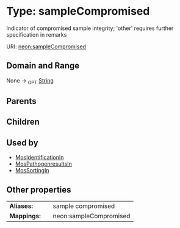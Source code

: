 
# Type: sampleCompromised


Indicator of compromised sample integrity; 'other' requires further specification in remarks

URI: [neon:sampleCompromised](https://data.neonscience.org/sampleCompromised)


## Domain and Range

None ->  <sub>OPT</sub> [String](types/String.md)

## Parents


## Children


## Used by

 * [MosIdentificationIn](MosIdentificationIn.md)
 * [MosPathogenresultsIn](MosPathogenresultsIn.md)
 * [MosSortingIn](MosSortingIn.md)

## Other properties

|  |  |  |
| --- | --- | --- |
| **Aliases:** | | sample compromised |
| **Mappings:** | | neon:sampleCompromised |


